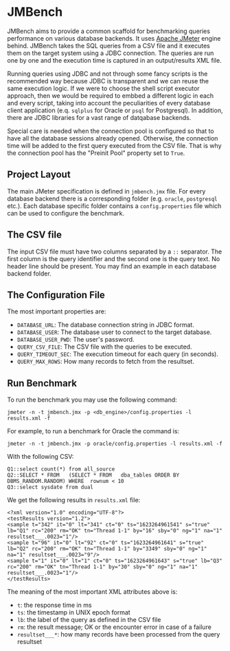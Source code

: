 # JMBench

JMBench aims to provide a common scaffold for benchmarking queries performance
on various database backends. It uses [Apache JMeter](https://jmeter.apache.org/)
engine behind. JMBench takes the SQL queries from a CSV file and it executes
them on the target system using a JDBC connection. The queries are run one by
one and the execution time is captured in an output/results XML file.

Running queries using JDBC and not through some fancy scripts is the
recommended way because JDBC is transparent and we can reuse the same execution
logic. If we were to choose the shell script executor approach, then we would
be required to embbed a different logic in each and every script, taking into
account the peculiarities of every database client application (e.q. `sqlplus`
for Oracle or `psql` for Postgresql). In addition, there are JDBC libraries for
a vast range of datqabase backends.

Special care is needed when the connection pool is configured so that to have
all the database sessions already opened. Otherwise, the connection time will
be added to the first query executed from the CSV file. That is why the
connection pool has the "Preinit Pool" property set to `True`.

## Project Layout

The main JMeter specification is defined in `jmbench.jmx` file. For every
database backend there is a corresponding folder (e.g. `oracle`, `postgresql`
etc.). Each database specific folder contains a `config.properties` file which
can be used to configure the benchmark.

## The CSV file

The input CSV file must have two columns separated by a `::` separator. The
first column is the query identifier and the second one is the query text. No
header line should be present. You may find an example in each database backend
folder.

## The Configuration File

The most important properties are:

  * `DATABASE_URL`: The database connection string in JDBC format.
  * `DATABASE_USER`: The database user to connect to the target database.
  * `DATABASE_USER_PWD`: The user's password.
  * `QUERY_CSV_FILE`: The CSV file with the queries to be executed.
  * `QUERY_TIMEOUT_SEC`: The execution timeout for each query (in seconds).
  * `QUERY_MAX_ROWS`: How many records to fetch from the resultset.

## Run Benchmark

To run the benchmark you may use the following command:

    jmeter -n -t jmbench.jmx -p <db_engine>/config.properties -l results.xml -f

For example, to run a benchmark for Oracle the command is:

    jmeter -n -t jmbench.jmx -p oracle/config.properties -l results.xml -f

With the following CSV:

```
Q1::select count(*) from all_source
Q2::SELECT * FROM   (SELECT * FROM   dba_tables ORDER BY DBMS_RANDOM.RANDOM) WHERE  rownum < 10
Q3::select sysdate from dual
```

We get the following results in `results.xml` file:

```
<?xml version="1.0" encoding="UTF-8"?>
<testResults version="1.2">
<sample t="342" it="0" lt="341" ct="0" ts="1623264961541" s="true" lb="Q1" rc="200" rm="OK" tn="Thread 1-1" by="16" sby="0" ng="1" na="1" resultset___.0023="1"/>
<sample t="96" it="0" lt="92" ct="0" ts="1623264961641" s="true" lb="Q2" rc="200" rm="OK" tn="Thread 1-1" by="3349" sby="0" ng="1" na="1" resultset___.0023="9"/>
<sample t="1" it="0" lt="1" ct="0" ts="1623264961643" s="true" lb="Q3" rc="200" rm="OK" tn="Thread 1-1" by="30" sby="0" ng="1" na="1" resultset___.0023="1"/>
</testResults>
```

The meaning of the most important XML attributes above is:

  * `t`: the response time in ms
  * `ts`: the timestamp in UNIX epoch format
  * `lb`: the label of the query as defined in the CSV file
  * `rm`: the result message; OK or the encounter error in case of a failure
  * `resultset___*`: how many records have been processed from the query resultset
